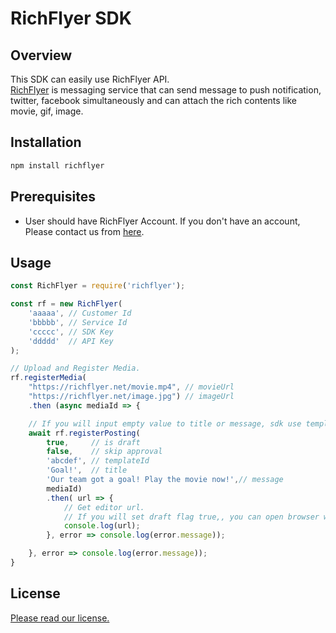 # RichFlyer SDK

## Overview
This SDK can easily use RichFlyer API.<br>
[RichFlyer](https://richflyer.net) is messaging service that can send message to push notification, twitter, facebook simultaneously and can attach the rich contents like movie, gif, image.

## Installation
``` sh
npm install richflyer
```

## Prerequisites
* User should have RichFlyer Account. If you don't have an account, 
Please contact us from [here](https://richflyer.net).

## Usage
``` js
const RichFlyer = require('richflyer');

const rf = new RichFlyer(
    'aaaaa', // Customer Id
    'bbbbb', // Service Id
    'ccccc', // SDK Key
    'ddddd'  // API Key
);

// Upload and Register Media.
rf.registerMedia(
    "https://richflyer.net/movie.mp4", // movieUrl
    "https://richflyer.net/image.jpg") // imageUrl
    .then (async mediaId => {

    // If you will input empty value to title or message, sdk use template title or message.
    await rf.registerPosting(
        true,     // is draft
        false,    // skip approval
        'abcdef', // templateId
        'Goal!',  // title
        'Our team got a goal! Play the movie now!',// message
        mediaId)
        .then( url => {
            // Get editor url. 
            // If you will set draft flag true,, you can open browser with this url and edit message.
            console.log(url);
        }, error => console.log(error.message));

    }, error => console.log(error.message));
}
```

## License
[Please read our license.](https://richflyer.net/rules_sdk.html)


